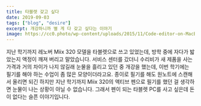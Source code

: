 ```yaml
---
title: 타블렛 갖고 싶다
date: 2019-09-03
tags: ["blog", "desire"]
excerpt: 개강하니까 별 게 다 갖고 싶다는 이야기
image: https://cc0.photo/wp-content/uploads/2015/11/Code-editor-on-MacBook-Air-980x651.jpg
---
```


지난 학기까지 레노버 Miix 320 모델을 타블렛으로 쓰고 있었는데, 방학 중에 자다가 밟았는지 액정이 깨져 버리고 말았습니다. 서비스 센터를 갔더니 수리비가 새 제품을 사는 가격과 거의 차이가 나지 않길래 눈물을 흘리고 있던 중 개강을 했는데, 이번 학기에는 필기를 해야 하는 수업이 좀 많은 모양이더라고요. 종이로 필기를 해도 원노트에 스캔해서 올리면 되긴 하지만 지난 학기까지 Miix 320의 액티브 펜으로 필기를 했던 걸 생각하면 눈물이 나는 상황이 아닐 수 없습니다.
그래서 펜이 되는 타블렛 PC를 사고 싶은데 돈이 없다는 슬픈 이야기입니다.